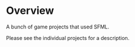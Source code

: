 # Overview

A bunch of game projects that used SFML.

Please see the individual projects for a description.
